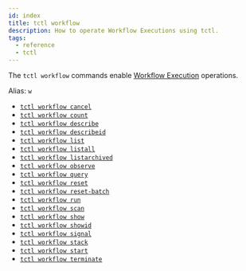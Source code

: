 ```yaml
---
id: index
title: tctl workflow
description: How to operate Workflow Executions using tctl.
tags:
  - reference
  - tctl
---
```


The `tctl workflow` commands enable [Workflow Execution](/docs/concepts/what-is-a-workflow-execution) operations.

Alias: `w`

- [`tctl workflow cancel`](/docs/tctl/workflow/cancel)
- [`tctl workflow count`](/docs/tctl/workflow/count)
- [`tctl workflow describe`](/docs/tctl/workflow/describe)
- [`tctl workflow describeid`](/docs/tctl/workflow/describeid)
- [`tctl workflow list`](/docs/tctl/workflow/list)
- [`tctl workflow listall`](/docs/tctl/workflow/listall)
- [`tctl workflow listarchived`](/docs/tctl/workflow/listarchived)
- [`tctl workflow observe`](/docs/tctl/workflow/observe)
- [`tctl workflow query`](/docs/tctl/workflow/query)
- [`tctl workflow reset`](/docs/tctl/workflow/reset)
- [`tctl workflow reset-batch`](/docs/tctl/workflow/reset-batch)
- [`tctl workflow run`](/docs/tctl/workflow/run)
- [`tctl workflow scan`](/docs/tctl/workflow/scan)
- [`tctl workflow show`](/docs/tctl/workflow/show)
- [`tctl workflow showid`](/docs/tctl/workflow/showid)
- [`tctl workflow signal`](/docs/tctl/workflow/signal)
- [`tctl workflow stack`](/docs/tctl/workflow/stack)
- [`tctl workflow start`](/docs/tctl/workflow/start)
- [`tctl workflow terminate`](/docs/tctl/workflow/terminate)
